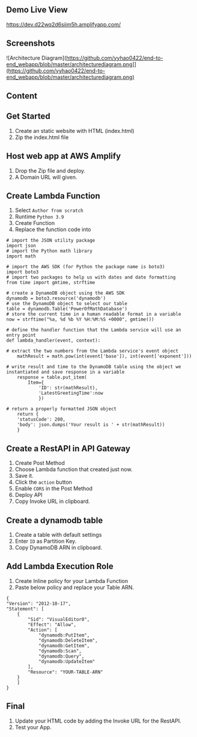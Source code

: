 
## Demo Live View

https://dev.d22wq2d6siim5h.amplifyapp.com/


## Screenshots

![Architecture Diagram](https://github.com/yyhao0422/end-to-end_webapp/blob/master/architecturediagram.png]](https://github.com/yyhao0422/end-to-end_webapp/blob/master/architecturediagram.png)



## Content

## Get Started

1. Create an static website with HTML (index.html)
2. Zip the index.html file

## Host web app at AWS Amplify
1. Drop the Zip file and deploy.
2. A Domain URL will given.

## Create Lambda Function
1. Select `Author from scratch` 
2. Runtime `Python 3.9`
3. Create Function
4. Replace the function code into

```
# import the JSON utility package
import json
# import the Python math library
import math

# import the AWS SDK (for Python the package name is boto3)
import boto3
# import two packages to help us with dates and date formatting
from time import gmtime, strftime

# create a DynamoDB object using the AWS SDK
dynamodb = boto3.resource('dynamodb')
# use the DynamoDB object to select our table
table = dynamodb.Table('PowerOfMathDatabase')
# store the current time in a human readable format in a variable
now = strftime("%a, %d %b %Y %H:%M:%S +0000", gmtime())

# define the handler function that the Lambda service will use an entry point
def lambda_handler(event, context):

# extract the two numbers from the Lambda service's event object
    mathResult = math.pow(int(event['base']), int(event['exponent']))

# write result and time to the DynamoDB table using the object we instantiated and save response in a variable
    response = table.put_item(
        Item={
            'ID': str(mathResult),
            'LatestGreetingTime':now
            })

# return a properly formatted JSON object
    return {
    'statusCode': 200,
    'body': json.dumps('Your result is ' + str(mathResult))
    }

```

## Create a RestAPI in API Gateway
1. Create Post Method
2. Choose Lambda function that created just now.
3. Save it.
4. Click the `action` button
4. Enable `CORS` in the Post Method
5. Deploy API
6. Copy Invoke URL in clipboard.

## Create a dynamodb table
1. Create a table with default settings
2. Enter `ID` as Partition Key.
2. Copy DynamoDB ARN in clipboard.

## Add Lambda Execution Role
1. Create Inline policy for your Lambda Function
2. Paste below policy and replace your Table ARN.
```
{
"Version": "2012-10-17",
"Statement": [
    {
        "Sid": "VisualEditor0",
        "Effect": "Allow",
        "Action": [
            "dynamodb:PutItem",
            "dynamodb:DeleteItem",
            "dynamodb:GetItem",
            "dynamodb:Scan",
            "dynamodb:Query",
            "dynamodb:UpdateItem"
        ],
        "Resource": "YOUR-TABLE-ARN"
    }
    ]
}

```

## Final
1. Update your HTML code by adding the Invoke URL for the RestAPI.
2. Test your App.
